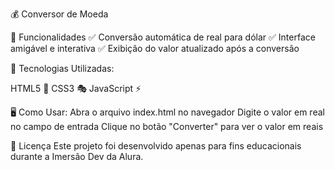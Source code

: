 💰 Conversor de Moeda

📌 Funcionalidades
✅ Conversão automática de real para dólar
✅ Interface amigável e interativa
✅ Exibição do valor atualizado após a conversão

🚀 Tecnologias Utilizadas:

HTML5 🎨
CSS3 🎭
JavaScript ⚡


🖥️ Como Usar:
Abra o arquivo index.html no navegador
Digite o valor em real no campo de entrada
Clique no botão "Converter" para ver o valor em reais


📜 Licença
Este projeto foi desenvolvido apenas para fins educacionais durante a Imersão Dev da Alura.

